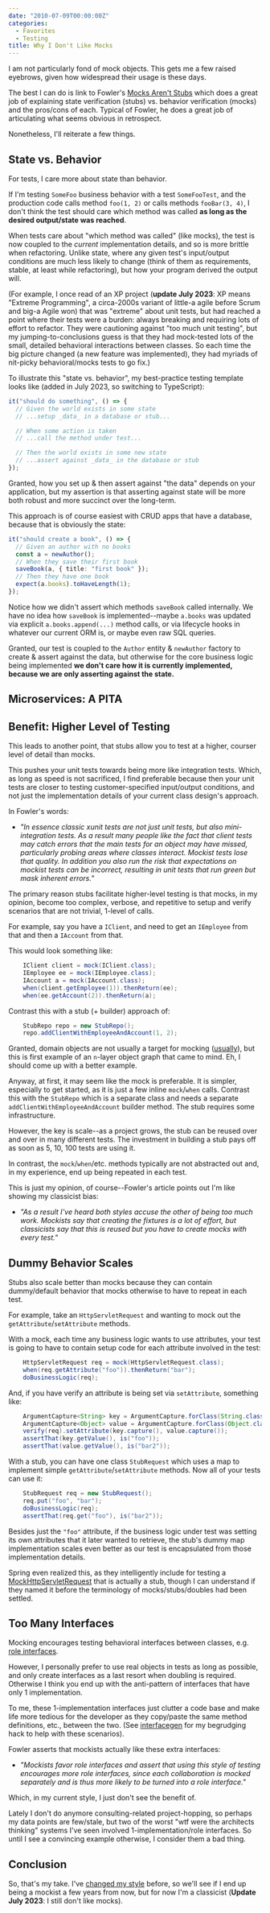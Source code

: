 ```yaml
---
date: "2010-07-09T00:00:00Z"
categories:
  - Favorites
  - Testing
title: Why I Don't Like Mocks
---
```


I am not particularly fond of mock objects. This gets me a few raised eyebrows, given how widespread their usage is these days.

The best I can do is link to Fowler's [Mocks Aren't Stubs](http://martinfowler.com/articles/mocksArentStubs.html) which does a great job of explaining state verification (stubs) vs. behavior verification (mocks) and the pros/cons of each. Typical of Fowler, he does a great job of articulating what seems obvious in retrospect.

Nonetheless, I'll reiterate a few things.

## State vs. Behavior

For tests, I care more about state than behavior.

If I'm testing `SomeFoo` business behavior with a test `SomeFooTest`, and the production code calls method `foo(1, 2)` or calls methods `fooBar(3, 4)`, I don't think the test should care which method was called **as long as the desired output/state was reached**.

When tests care about "which method was called" (like mocks), the test is now coupled to the _current_ implementation details, and so is more brittle when refactoring. Unlike state, where any given test's input/output conditions are much less likely to change (think of them as requirements, stable, at least while refactoring), but how your program derived the output will.

(For example, I once read of an XP project (**update July 2023**: XP means "Extreme Programming", a circa-2000s variant of little-a agile before Scrum and big-a Agile won) that was "extreme" about unit tests, but had reached a point where their tests were a burden: always breaking and requiring lots of effort to refactor. They were cautioning against "too much unit testing", but my jumping-to-conclusions guess is that they had mock-tested lots of the small, detailed behavioral interactions between classes. So each time the big picture changed (a new feature was implemented), they had myriads of nit-picky behavioral/mocks tests to go fix.)

To illustrate this "state vs. behavior", my best-practice testing template looks like (added in July 2023, so switching to TypeScript):

```typescript
it("should do something", () => {
  // Given the world exists in some state
  // ...setup _data_ in a database or stub...

  // When some action is taken
  // ...call the method under test...

  // Then the world exists in some new state
  // ...assert against _data_ in the database or stub
});
```

Granted, how you set up & then assert against "the data" depends on your application, but my assertion is that asserting against state will be more both robust and more succinct over the long-term.

This approach is of course easiest with CRUD apps that have a database, because that is obviously the state:

```typescript
it("should create a book", () => {
  // Given an author with no books
  const a = newAuthor();
  // When they save their first book
  saveBook(a, { title: "first book" });  
  // Then they have one book
  expect(a.books).toHaveLength(1);
});
```

Notice how we didn't assert which methods `saveBook` called internally. We have no idea how `saveBook` is implemented--maybe `a.books` was updated via explicit `a.books.append(...)` method calls, or via lifecycle hooks in whatever our current ORM is, or maybe even raw SQL queries.

Granted, our test is coupled to the `Author` entity & `newAuthor` factory to create & assert against the data, but otherwise for the core business logic being implemented **we don't care how it is currently implemented, because we are only asserting against the state.**

## Microservices: A PITA


## Benefit: Higher Level of Testing

This leads to another point, that stubs allow you to test at a higher, courser level of detail than mocks.

This pushes your unit tests towards being more like integration tests. Which, as long as speed is not sacrificed, I find preferable because then your unit tests are closer to testing customer-specified input/output conditions, and not just the implementation details of your current class design's approach.

In Fowler's words:

* *"In essence classic xunit tests are not just unit tests, but also mini-integration tests. As a result many people like the fact that client tests may catch errors that the main tests for an object may have missed, particularly probing areas where classes interact. Mockist tests lose that quality. In addition you also run the risk that expectations on mockist tests can be incorrect, resulting in unit tests that run green but mask inherent errors."*

The primary reason stubs facilitate higher-level testing is that mocks, in my opinion, become too complex, verbose, and repetitive to setup and verify scenarios that are not trivial, 1-level of calls.

For example, say you have a `IClient`, and need to get an `IEmployee` from that and then a `IAccount` from that.

This would look something like:

```java
    IClient client = mock(IClient.class);
    IEmployee ee = mock(IEmployee.class);
    IAccount a = mock(IAccount.class);
    when(client.getEmployee(1)).thenReturn(ee);
    when(ee.getAccount(2)).thenReturn(a);
```

Contrast this with a stub (+ builder) approach of:

```java
    StubRepo repo = new StubRepo();
    repo.addClientWithEmployeeAndAccount(1, 2);
```

Granted, domain objects are not usually a target for mocking ([usually](http://www.qi4j.org/)), but this is first example of an `n`-layer object graph that came to mind. Eh, I should come up with a better example.

Anyway, at first, it may seem like the mock is preferable. It is simpler, especially to get started, as it is just a few inline `mock`/`when` calls. Contrast this with the `StubRepo` which is a separate class and needs a separate `addClientWithEmployeeAndAccount` builder method. The stub requires some infrastructure.

However, the key is scale--as a project grows, the stub can be reused over and over in many different tests. The investment in building a stub pays off as soon as 5, 10, 100 tests are using it.

In contrast, the `mock`/`when`/etc. methods typically are not abstracted out and, in my experience, end up being repeated in each test.

This is just my opinion, of course--Fowler's article points out I'm like showing my classicist bias:

* *"As a result I've heard both styles accuse the other of being too much work. Mockists say that creating the fixtures is a lot of effort, but classicists say that this is reused but you have to create mocks with every test."*

## Dummy Behavior Scales

Stubs also scale better than mocks because they can contain dummy/default behavior that mocks otherwise to have to repeat in each test.

For example, take an `HttpServletRequest` and wanting to mock out the `getAttribute`/`setAttribute` methods.

With a mock, each time any business logic wants to use attributes, your test is going to have to contain setup code for each attribute involved in the test:

```java
    HttpServletRequest req = mock(HttpServletRequest.class);
    when(req.getAttribute("foo")).thenReturn("bar");
    doBusinessLogic(req);
```

And, if you have verify an attribute is being set via `setAttribute`, something like:

```java
    ArgumentCapture<String> key = ArgumentCapture.forClass(String.class);
    ArgumentCapture<Object> value = ArgumentCapture.forClass(Object.class);
    verify(req).setAttribute(key.capture(), value.capture());
    assertThat(key.getValue(), is("foo"));
    assertThat(value.getValue(), is("bar2"));
 ```

With a stub, you can have one class `StubRequest` which uses a map to implement simple `getAttribute`/`setAttribute` methods. Now all of your tests can use it:

```java
    StubRequest req = new StubRequest();
    req.put("foo", "bar");
    doBusinessLogic(req);
    assertThat(req.get("foo"), is("bar2"));
```

Besides just the `"foo"` attribute, if the business logic under test was setting its own attributes that it later wanted to retrieve, the stub's dummy map implementation scales even better as our test is encapsulated from those implementation details.

Spring even realized this, as they intelligently include for testing a [MockHttpServletRequest](http://static.springsource.org/spring/docs/2.0.x/api/org/springframework/mock/web/MockHttpServletRequest.html) that is actually a stub, though I can understand if they named it before the terminology of mocks/stubs/doubles had been settled.

Too Many Interfaces
-------------------

Mocking encourages testing behavioral interfaces between classes, e.g. [role interfaces](http://martinfowler.com/bliki/RoleInterface.html).

However, I personally prefer to use real objects in tests as long as possible, and only create interfaces as a last resort when doubling is required. Otherwise I think you end up with the anti-pattern of interfaces that have only 1 implementation.

To me, these 1-implementation interfaces just clutter a code base and make life more tedious for the developer as they copy/paste the same method definitions, etc., between the two. (See [interfacegen](http://github.com/stephenh/interfacegen) for my begrudging hack to help with these scenarios).

Fowler asserts that mockists actually like these extra interfaces:

* *"Mockists favor role interfaces and assert that using this style of testing encourages more role interfaces, since each collaboration is mocked separately and is thus more likely to be turned into a role interface."*

Which, in my current style, I just don't see the benefit of.

Lately I don't do anymore consulting-related project-hopping, so perhaps my data points are few/stale, but two of the worst "wtf were the architects thinking" systems I've seen involved 1-implementation/role interfaces. So until I see a convincing example otherwise, I consider them a bad thing.

Conclusion
----------

So, that's my take. I've [changed my style](http://www.draconianoverlord.com/2010/01/15/changing-my-style.html) before, so we'll see if I end up being a mockist a few years from now, but for now I'm a classicist (**Update July 2023**: I still don't like mocks).

